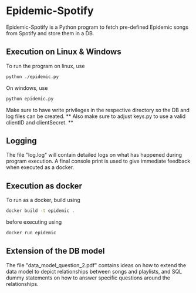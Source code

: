 # Epidemic-Spotify

Epidemic-Spotify is a Python program to fetch pre-defined Epidemic songs from Spotify and store them in a DB.

## Execution on Linux & Windows

To run the program on linux, use 

```bash
python ./epidemic.py
```

On windows, use 

```bash
python epidemic.py
```

Make sure to have write privileges in the respective directory so the DB and log files can be created. ** Also make sure to adjust keys.py to use a valid clientID and clientSecret. ** 

## Logging
The file "log.log" will contain detailed logs on what has happened during program execution. A final console print is used to give immediate feedback when executed as a docker. 



## Execution as docker

To run as a docker, build using

```bash
docker build -t epidemic .
```

before executing using

```bash
docker run epidemic
```


## Extension of the DB model

The file "data_model_question_2.pdf" contains ideas on how to extend the data model to depict relationships between songs and playlists, and SQL dummy statements on how to answer specific questions around the relationships. 

